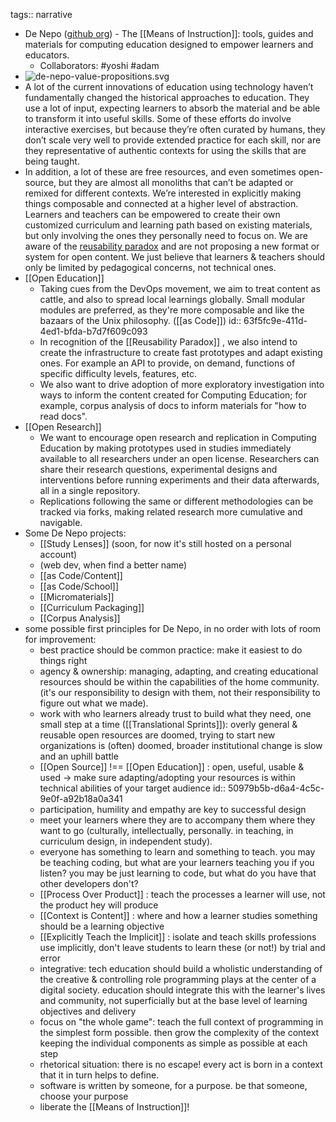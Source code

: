 tags:: narrative

- De Nepo ([github org](https://github.com/DeNepo)) - The [[Means of Instruction]]: tools, guides and materials for computing education designed to empower learners and educators.
	- Collaborators: #yoshi #adam
- ![de-nepo-value-propositions.svg](../assets/de-nepo-value-propositions_1677064696009_0.svg)
- A lot of the current innovations of education using technology haven’t fundamentally changed the historical approaches to education. They use a lot of input, expecting learners to absorb the material and be able to transform it into useful skills. Some of these efforts do involve interactive exercises, but because they’re often curated by humans, they don’t scale very well to provide extended practice for each skill, nor are they representative of authentic contexts for using the skills that are being taught.
- In addition, a lot of these are free resources, and even sometimes open-source, but they are almost all monoliths that can’t be adapted or remixed for different contexts. We’re interested in explicitly making things composable and connected at a higher level of abstraction. Learners and teachers can be empowered to create their own customized curriculum and learning path based on existing materials, but only involving the ones they personally need to focus on. We are aware of the [reusability paradox](https://opencontent.org/docs/paradox.html) and are not proposing a new format or system for open content. We just believe that learners & teachers should only be limited by pedagogical concerns, not technical ones.
- [[Open Education]]
	- Taking cues from the DevOps movement, we aim to treat content as cattle, and also to spread local learnings globally. Small modular modules are preferred, as they're more composable and like the bazaars of the Unix philosophy. ([[as Code]])
	  id:: 63f5fc9e-411d-4ed1-bfda-b7d7f609c093
	- In recognition of the [[Reusability Paradox]] , we also intend to create the infrastructure to create fast prototypes and adapt existing ones. For example an API to provide, on demand, functions of specific difficulty levels, features, etc.
	- We also want to drive adoption of more exploratory investigation into ways to inform the content created for Computing Education; for example, corpus analysis of docs to inform materials for "how to read docs".
- [[Open Research]]
	- We want to encourage open research and replication in Computing Education by making prototypes used in studies immediately available to all researchers under an open license. Researchers can share their research questions, experimental designs and interventions before running experiments and their data afterwards, all in a single repository.
	- Replications following the same or different methodologies can be tracked via forks, making related research more cumulative and navigable.
- Some De Nepo projects:
	- [[Study Lenses]] (soon, for now it's still hosted on a personal account)
	- (web dev, when find a better name)
	- [[as Code/Content]]
	- [[as Code/School]]
	- [[Micromaterials]]
	- [[Curriculum Packaging]]
	- [[Corpus Analysis]]
- some possible first principles for De Nepo, in no order with lots of room for improvement:
	- best practice should be common practice: make it easiest to do things right
	- agency & ownership: managing, adapting, and creating educational resources should be within the capabilities of the home community. (it's our responsibility to design with them, not their responsibility to figure out what we made).
	- work with who learners already trust to build what they need, one small step at a time ([[Translational Sprints]]): overly general & reusable open resources are doomed, trying to start new organizations is (often) doomed, broader institutional change is slow and an uphill battle
	- [[Open Source]] !== [[Open Education]] : open, useful, usable & used -> make sure adapting/adopting your resources is within technical abilities of your target audience
	  id:: 50979b5b-d6a4-4c5c-9e0f-a92b18a0a341
	- participation, humility and empathy are key to successful design
	- meet your learners where they are to accompany them where they want to go (culturally, intellectually, personally. in teaching, in curriculum design, in independent study).
	- everyone has something to learn and something to teach. you may be teaching coding, but what are your learners teaching you if you listen? you may be just learning to code, but what do you have that other developers don't?
	- [[Process Over Product]] : teach the processes a learner will use, not the product hey will produce
	- [[Context is Content]] : where and how a learner studies something should be a learning objective
	- [[Explicitly Teach the Implicit]] : isolate and teach skills professions use implicitly, don't leave students to learn these (or not!) by trial and error
	- integrative: tech education should build a wholistic understanding of the creative & controlling role programming plays at the center of a digital society. education should integrate this with the learner's lives and community, not superficially but at the base level of learning objectives and delivery
	- focus on "the whole game": teach the full context of programming in the simplest form possible. then grow the complexity of the context keeping the individual components as simple as possible at each step
	- rhetorical situation: there is no escape! every act is born in a context that it in turn helps to define.
	- software is written by someone, for a purpose. be that someone, choose your purpose
	- liberate the [[Means of Instruction]]!